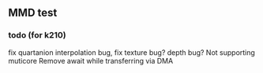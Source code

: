 ## MMD test

### todo (for k210)
fix quartanion interpolation bug,
fix texture bug? depth bug?
Not supporting muticore
Remove await while transferring via DMA

